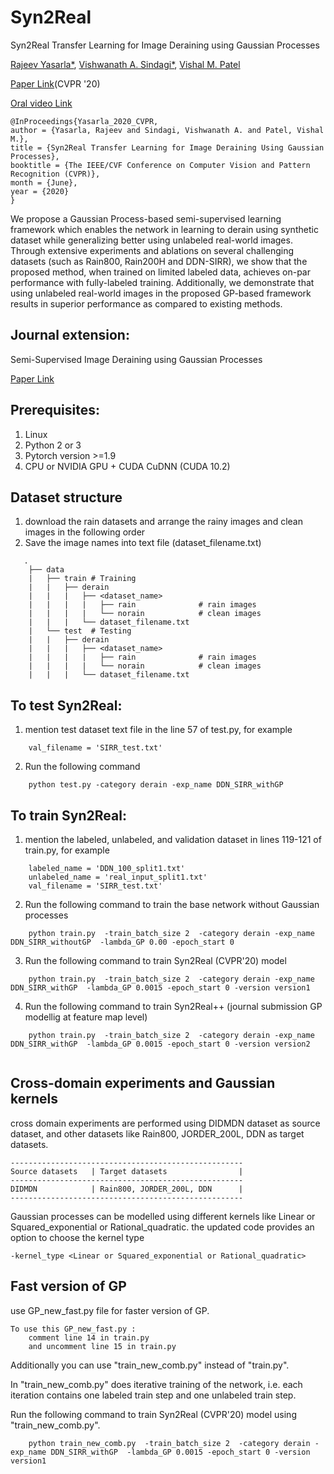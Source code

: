 # Syn2Real 
Syn2Real Transfer Learning for Image Deraining using Gaussian Processes

[Rajeev Yasarla*](https://sites.google.com/view/rajeevyasarla/home), [Vishwanath A. Sindagi*](https://www.vishwanathsindagi.com/), [Vishal M. Patel](https://engineering.jhu.edu/ece/faculty/vishal-m-patel/)

[Paper Link](http://openaccess.thecvf.com/content_CVPR_2020/papers/Yasarla_Syn2Real_Transfer_Learning_for_Image_Deraining_Using_Gaussian_Processes_CVPR_2020_paper.pdf)(CVPR '20)

[Oral video Link](https://www.youtube.com/watch?v=iYuv4Cqgq4k)

    @InProceedings{Yasarla_2020_CVPR,
    author = {Yasarla, Rajeev and Sindagi, Vishwanath A. and Patel, Vishal M.},
    title = {Syn2Real Transfer Learning for Image Deraining Using Gaussian Processes},
    booktitle = {The IEEE/CVF Conference on Computer Vision and Pattern Recognition (CVPR)},
    month = {June},
    year = {2020}
    }
We propose a Gaussian Process-based semi-supervised learning framework which enables the network in learning to derain using synthetic dataset while generalizing better using  unlabeled real-world images. Through extensive experiments and ablations on several challenging datasets (such as Rain800, Rain200H and DDN-SIRR), we show that the proposed method, when trained on limited labeled data, achieves on-par performance with fully-labeled training. Additionally, we demonstrate that using unlabeled real-world images in the proposed GP-based framework results in superior performance as compared to existing methods.

## Journal extension:
Semi-Supervised Image Deraining using Gaussian Processes

[Paper Link](https://arxiv.org/pdf/2009.13075.pdf)

## Prerequisites:
1. Linux
2. Python 2 or 3
3. Pytorch version >=1.9
4. CPU or NVIDIA GPU + CUDA CuDNN (CUDA 10.2)

## Dataset structure
1. download the rain datasets and arrange the rainy images and clean images in the following order
2. Save the image names into text file (dataset_filename.txt)
```
   .
    ├── data 
    |   ├── train # Training  
    |   |   ├── derain        
    |   |   |   ├── <dataset_name>   
    |   |   |   |   ├── rain              # rain images 
    |   |   |   |   └── norain            # clean images
    |   |   |   └── dataset_filename.txt
    |   └── test  # Testing
    |   |   ├── derain         
    |   |   |   ├── <dataset_name>          
    |   |   |   |   ├── rain              # rain images 
    |   |   |   |   └── norain            # clean images
    |   |   |   └── dataset_filename.txt
```

## To test Syn2Real:
1. mention test dataset text file in the line 57 of test.py, for example
```    
    val_filename = 'SIRR_test.txt'
```
2. Run the following command
```   
    python test.py -category derain -exp_name DDN_SIRR_withGP
```
## To train Syn2Real:
1. mention the labeled, unlabeled, and validation dataset in lines 119-121 of train.py, for example
```
    labeled_name = 'DDN_100_split1.txt'
    unlabeled_name = 'real_input_split1.txt'
    val_filename = 'SIRR_test.txt'
``` 
2. Run the following command to train the base network without Gaussian processes
```
    python train.py  -train_batch_size 2  -category derain -exp_name DDN_SIRR_withoutGP  -lambda_GP 0.00 -epoch_start 0
```
3. Run the following command to train Syn2Real (CVPR'20) model 
```
    python train.py  -train_batch_size 2  -category derain -exp_name DDN_SIRR_withGP  -lambda_GP 0.0015 -epoch_start 0 -version version1
```
4. Run the following command to train Syn2Real++ (journal submission GP modellig at feature map level) 
```
    python train.py  -train_batch_size 2  -category derain -exp_name DDN_SIRR_withGP  -lambda_GP 0.0015 -epoch_start 0 -version version2
    
```
## Cross-domain experiments and Gaussian kernels
cross domain experiments are performed using DIDMDN dataset as source dataset, and other datasets like Rain800, JORDER_200L, DDN as target datasets.
```
----------------------------------------------------
Source datasets   | Target datasets                | 
----------------------------------------------------
DIDMDN            | Rain800, JORDER_200L, DDN      |
----------------------------------------------------
```
Gaussian processes can be modelled using different kernels like Linear or Squared_exponential or Rational_quadratic. the updated code provides an option to choose the kernel type
```
-kernel_type <Linear or Squared_exponential or Rational_quadratic>
```
## Fast version of GP

use GP_new_fast.py file for faster version of GP.
```
To use this GP_new_fast.py :
    comment line 14 in train.py
    and uncomment line 15 in train.py
```
Additionally you can use "train_new_comb.py" instead of "train.py". 

In "train_new_comb.py" does iterative training of the network, i.e. each iteration contains one labeled train step and one unlabeled train step.

Run the following command to train Syn2Real (CVPR'20) model using  "train_new_comb.py". 
```
    python train_new_comb.py  -train_batch_size 2  -category derain -exp_name DDN_SIRR_withGP  -lambda_GP 0.0015 -epoch_start 0 -version version1
```

